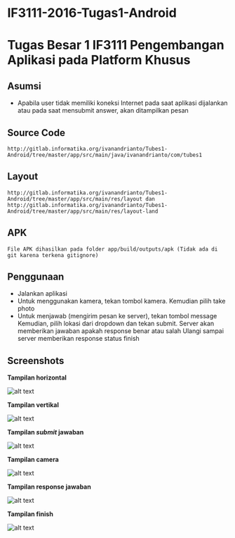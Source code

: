 # IF3111-2016-Tugas1-Android
# Tugas Besar 1 IF3111 Pengembangan Aplikasi pada Platform Khusus

## Asumsi
* Apabila user tidak memiliki koneksi Internet pada saat aplikasi dijalankan atau pada saat mensubmit answer, akan ditampilkan pesan

## Source Code
    http://gitlab.informatika.org/ivanandrianto/Tubes1-Android/tree/master/app/src/main/java/ivanandrianto/com/tubes1

## Layout
    http://gitlab.informatika.org/ivanandrianto/Tubes1-Android/tree/master/app/src/main/res/layout dan
    http://gitlab.informatika.org/ivanandrianto/Tubes1-Android/tree/master/app/src/main/res/layout-land
	
## APK
	File APK dihasilkan pada folder app/build/outputs/apk (Tidak ada di git karena terkena gitignore)
	
## Penggunaan
* Jalankan aplikasi
* Untuk menggunakan kamera, tekan tombol kamera. Kemudian pilih take photo
* Untuk menjawab (mengirim pesan ke server), tekan tombol message
  Kemudian, pilih lokasi dari dropdown dan tekan submit. Server akan memberikan jawaban apakah response benar atau salah
  Ulangi sampai server memberikan response status finish
	  
## Screenshots
**Tampilan horizontal**

![alt text](https://lh3.googleusercontent.com/-KSsxkYP8Ekk/VvfNgI3Bp5I/AAAAAAAAJVQ/2P2H6B8mT8UF6vsaXkTVxR-IjKypZ2fJwCCo/s800-Ic42/Landscape%255B1%255D.png)

**Tampilan vertikal**

![alt text](https://lh3.googleusercontent.com/-DCJLIxQ0v5A/VvfNawTRrtI/AAAAAAAAJVQ/yJFr3ovDX_0AHJ31NeE__x5lpWE7H4ycwCCo/s512-Ic42/Start%255B1%255D.png)


**Tampilan *submit* jawaban**

![alt text](https://lh3.googleusercontent.com/--riZegZoRas/VvfNh7tfyoI/AAAAAAAAJVQ/FyqlFEEKNQUqfZIt_j3ukRB7qMxJgZz-wCCo/s512-Ic42/Answer%255B1%255D.png)


**Tampilan camera**

![alt text](https://lh3.googleusercontent.com/-QTyHsm5NeQ4/VvfNS9zBMdI/AAAAAAAAJU8/9QL67Z3rwvIcBT9DCayjCo8VM5ndlIn-wCCo/s512-Ic42/Camera%255B1%255D.png)


**Tampilan response jawaban**

![alt text](https://lh3.googleusercontent.com/-rUeX9vhrhqs/VvfaPPrENqI/AAAAAAAAJV0/hHnYzVIoUQMcRu3p2ovvddOLBeCfkczyACCo/s512-Ic42/Wrong_Answer%255B1%255D.png)


**Tampilan finish**

![alt text](https://lh3.googleusercontent.com/-aT2KflqMEP8/VvfNV58_AzI/AAAAAAAAJVQ/Cee2WxIZiasuSjnrmEfYk6lAy9cyw36fwCCo/s512-Ic42/Finish%255B1%255D.png)

